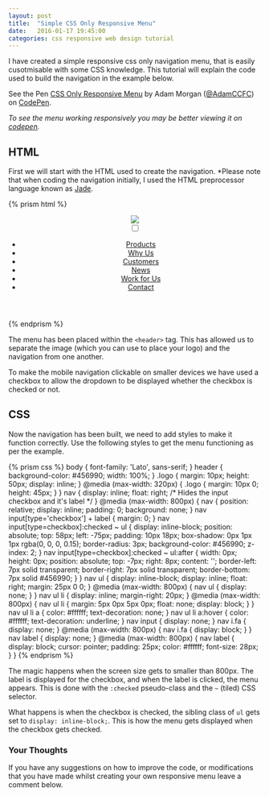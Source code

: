 ```yaml
---
layout: post
title:  "Simple CSS Only Responsive Menu"
date:   2016-01-17 19:45:00
categories: css responsive web design tutorial
---
```

I have created a simple responsive css only navigation menu, that is easily cusotmisable with some CSS knowledge. This tutorial will explain the code used to build the navigation in the example below.

<p data-height="211" data-theme-id="0" data-slug-hash="RrZomP" data-default-tab="result" data-user="AdamCCFC" class='codepen'>See the Pen <a href='http://codepen.io/AdamCCFC/pen/RrZomP/'>CSS Only Responsive Menu</a> by Adam Morgan (<a href='http://codepen.io/AdamCCFC'>@AdamCCFC</a>) on <a href='http://codepen.io'>CodePen</a>.</p>
<script async src="//assets.codepen.io/assets/embed/ei.js"></script>

*To see the menu working responsively you may be better viewing it on [codepen](http://codepen.io/AdamCCFC/pen/RrZomP).*

## HTML

First we will start with the HTML used to create the navigation. *Please note that when coding the navigation initially, I used the HTML preprocessor language known as [Jade](http://jade-lang.com/).

{% prism html %}
<header>
  <a href="/"><img src="http://placehold.it/350x150" class="logo"/></a>
  <nav>
    <input type="checkbox" id="menu"/>
    <label for="menu"><i class="fa fa-bars"></i></label>
    <ul>
      <li><a href="#">Products</a></li>
      <li><a href="#">Why Us</a></li>
      <li><a href="#">Customers</a></li>
      <li><a href="#">News</a></li>
      <li><a href="#">Work for Us</a></li>
      <li><a href="#">Contact</a></li>
    </ul>
  </nav>
</header>
{% endprism %}

The menu has been placed within the `<header>` tag. This has allowed us to separate the image (which you can use to place your logo) and the navigation from one another.

To make the mobile navigation clickable on smaller devices we have used a checkbox to allow the dropdown to be displayed whether the checkbox is checked or not.

## CSS

Now the navigation has been built, we need to add styles to make it function correctly. Use the following styles to get the menu functioning as per the example.

{% prism css %}
body {
  font-family: 'Lato', sans-serif;
}
header {
  background-color: #456990;
  width: 100%;
}
.logo {
  margin: 10px;
  height: 50px;
  display: inline;
}
@media (max-width: 320px) {
  .logo {
    margin: 10px 0;
    height: 45px;
  }
}
nav {
  display: inline;
  float: right;
  /* Hides the input checkbox and it's label */
}
@media (max-width: 800px) {
  nav {
    position: relative;
    display: inline;
    padding: 0;
    background: none;
  }
  nav input[type='checkbox'] + label {
    margin: 0;
  }
  nav input[type=checkbox]:checked ~ ul {
    display: inline-block;
    position: absolute;
    top: 58px;
    left: -75px;
    padding: 10px 18px;
    box-shadow: 0px 1px 1px rgba(0, 0, 0, 0.15);
    border-radius: 3px;
    background-color: #456990;
    z-index: 2;
  }
  nav input[type=checkbox]:checked ~ ul:after {
    width: 0px;
    height: 0px;
    position: absolute;
    top: -7px;
    right: 8px;
    content: '';
    border-left: 7px solid transparent;
    border-right: 7px solid transparent;
    border-bottom: 7px solid #456990;
  }
}
nav ul {
  display: inline-block;
  display: inline;
  float: right;
  margin: 25px 0 0;
}
@media (max-width: 800px) {
  nav ul {
    display: none;
  }
}
nav ul li {
  display: inline;
  margin-right: 20px;
}
@media (max-width: 800px) {
  nav ul li {
    margin: 5px 0px 5px 0px;
    float: none;
    display: block;
  }
}
nav ul li a {
  color: #ffffff;
  text-decoration: none;
}
nav ul li a:hover {
  color: #ffffff;
  text-decoration: underline;
}
nav input {
  display: none;
}
nav i.fa {
  display: none;
}
@media (max-width: 800px) {
  nav i.fa {
    display: block;
  }
}
nav label {
  display: none;
}
@media (max-width: 800px) {
  nav label {
    display: block;
    cursor: pointer;
    padding: 25px;
    color: #ffffff;
    font-size: 28px;
  }
}
{% endprism %}

The magic happens when the screen size gets to smaller than 800px. The label is displayed for the checkbox, and when the label is clicked, the menu appears. This is done with the `:checked` pseudo-class and the `~` (tiled) CSS selector. 

What happens is when the checkbox is checked, the sibling class of `ul` gets set to `display: inline-block;`. This is how the menu gets displayed when the checkbox gets checked.

### Your Thoughts

If you have any suggestions on how to improve the code, or modifications that you have made whilst creating your own responsive menu leave a comment below.